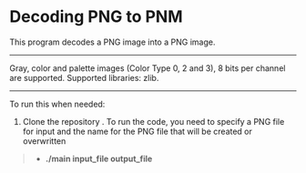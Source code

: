 # Decoding PNG to PNM

This program decodes a PNG image into a PNG image. 

------------

Gray, color and palette images (Color Type 0, 2 and 3), 8 bits per channel are supported.
Supported libraries: zlib.

------------

To run this when needed: 
1. Clone the repository
. To run the code, you need to specify a PNG file for input and the name for the PNG file that will be created or overwritten
> - **./main input_file output_file**

